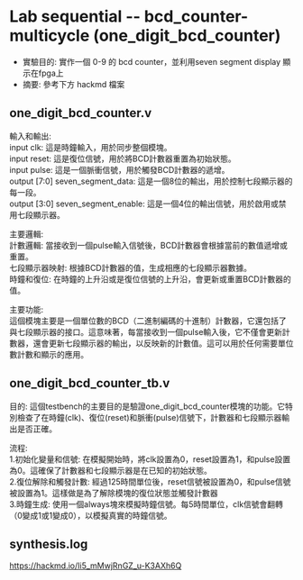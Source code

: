 # Lab sequential -- bcd_counter-multicycle (one_digit_bcd_counter)
* 實驗目的: 實作一個 0-9 的 bcd counter，並利用seven segment display 顯示在fpga上
* 摘要: 參考下方 hackmd 檔案

## one_digit_bcd_counter.v
輸入和輸出:  
input clk: 這是時鐘輸入，用於同步整個模塊。  
input reset: 這是復位信號，用於將BCD計數器重置為初始狀態。  
input pulse: 這是一個脈衝信號，用於觸發BCD計數器的遞增。  
output [7:0] seven_segment_data: 這是一個8位的輸出，用於控制七段顯示器的每一段。  
output [3:0] seven_segment_enable: 這是一個4位的輸出信號，用於啟用或禁用七段顯示器。

主要邏輯:  
計數邏輯: 當接收到一個pulse輸入信號後，BCD計數器會根據當前的數值遞增或重置。  
七段顯示器映射: 根據BCD計數器的值，生成相應的七段顯示器數據。  
時鐘和復位: 在時鐘的上升沿或是復位信號的上升沿，會更新或重置BCD計數器的值。

主要功能:  
這個模塊主要是一個單位數的BCD（二進制編碼的十進制）計數器，它還包括了與七段顯示器的接口。這意味著，每當接收到一個pulse輸入後，它不僅會更新計數器，還會更新七段顯示器的輸出，以反映新的計數值。這可以用於任何需要單位數計數和顯示的應用。

## one_digit_bcd_counter_tb.v
目的: 這個testbench的主要目的是驗證one_digit_bcd_counter模塊的功能。它特別檢查了在時鐘(clk)、復位(reset)和脈衝(pulse)信號下，計數器和七段顯示器輸出是否正確。

流程:  
1.初始化變量和信號: 在模擬開始時，將clk設置為0，reset設置為1，和pulse設置為0。這確保了計數器和七段顯示器是在已知的初始狀態。  
2.復位解除和觸發計數: 經過125時間單位後，reset信號被設置為0，和pulse信號被設置為1。這樣做是為了解除模塊的復位狀態並觸發計數器  
3.時鐘生成: 使用一個always塊來模擬時鐘信號。每5時間單位，clk信號會翻轉（0變成1或1變成0），以模擬真實的時鐘信號。

## synthesis.log
https://hackmd.io/Ii5_mMwjRnGZ_u-K3AXh6Q
